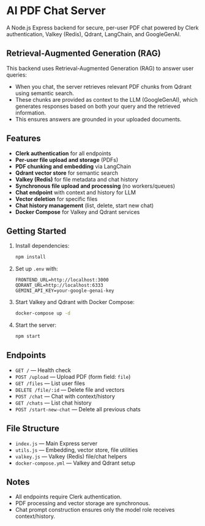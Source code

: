 # AI PDF Chat Server

A Node.js Express backend for secure, per-user PDF chat powered by Clerk authentication, Valkey (Redis), Qdrant, LangChain, and GoogleGenAI.

## Retrieval-Augmented Generation (RAG)

This backend uses Retrieval-Augmented Generation (RAG) to answer user queries:

- When you chat, the server retrieves relevant PDF chunks from Qdrant using semantic search.
- These chunks are provided as context to the LLM (GoogleGenAI), which generates responses based on both your query and the retrieved information.
- This ensures answers are grounded in your uploaded documents.

## Features

- **Clerk authentication** for all endpoints
- **Per-user file upload and storage** (PDFs)
- **PDF chunking and embedding** via LangChain
- **Qdrant vector store** for semantic search
- **Valkey (Redis)** for file metadata and chat history
- **Synchronous file upload and processing** (no workers/queues)
- **Chat endpoint** with context and history for LLM
- **Vector deletion** for specific files
- **Chat history management** (list, delete, start new chat)
- **Docker Compose** for Valkey and Qdrant services

## Getting Started

1. Install dependencies:
   ```sh
   npm install
   ```
2. Set up `.env` with:
   ```
   FRONTEND_URL=http://localhost:3000
   QDRANT_URL=http://localhost:6333
   GEMINI_API_KEY=your-google-genai-key
   ```
3. Start Valkey and Qdrant with Docker Compose:
   ```sh
   docker-compose up -d
   ```
4. Start the server:
   ```sh
   npm start
   ```

## Endpoints

- `GET /` — Health check
- `POST /upload` — Upload PDF (form field: `file`)
- `GET /files` — List user files
- `DELETE /file/:id` — Delete file and vectors
- `POST /chat` — Chat with context/history
- `GET /chats` — List chat history
- `POST /start-new-chat` — Delete all previous chats

## File Structure

- `index.js` — Main Express server
- `utils.js` — Embedding, vector store, file utilities
- `valkey.js` — Valkey (Redis) file/chat helpers
- `docker-compose.yml` — Valkey and Qdrant setup

## Notes

- All endpoints require Clerk authentication.
- PDF processing and vector storage are synchronous.
- Chat prompt construction ensures only the model role receives context/history.
